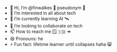 - 👋 Hi, I’m @finwalkes 🥇 pseudonym 🥇
- 👀 I’m interested in all about tech
- 🌱 I’m currently learning AI 🛰️
- 💞 I’m looking to collaborate on tech
- 📫 How to reach me 🪟 🇮🇩 ⏪
- 😄 Pronouns: he
- ⚡ Fun fact: lifetime learner until collapses haha 😸

<!---
finwalkes/finwalkes is a ✨ special ✨ repository because its `README.md` (this file) appears on your GitHub profile.
You can click the Preview link to take a look at your changes.
--->
